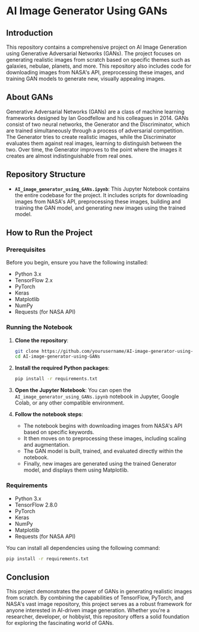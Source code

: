 # AI Image Generator Using GANs

## Introduction

This repository contains a comprehensive project on AI Image Generation using Generative Adversarial Networks (GANs). The project focuses on generating realistic images from scratch based on specific themes such as galaxies, nebulae, planets, and more. This repository also includes code for downloading images from NASA's API, preprocessing these images, and training GAN models to generate new, visually appealing images.

## About GANs

Generative Adversarial Networks (GANs) are a class of machine learning frameworks designed by Ian Goodfellow and his colleagues in 2014. GANs consist of two neural networks, the Generator and the Discriminator, which are trained simultaneously through a process of adversarial competition. The Generator tries to create realistic images, while the Discriminator evaluates them against real images, learning to distinguish between the two. Over time, the Generator improves to the point where the images it creates are almost indistinguishable from real ones.

## Repository Structure

- **`AI_image_generator_using_GANs.ipynb`**: This Jupyter Notebook contains the entire codebase for the project. It includes scripts for downloading images from NASA's API, preprocessing these images, building and training the GAN model, and generating new images using the trained model.

## How to Run the Project

### Prerequisites

Before you begin, ensure you have the following installed:

- Python 3.x
- TensorFlow 2.x
- PyTorch
- Keras
- Matplotlib
- NumPy
- Requests (for NASA API)

### Running the Notebook

1. **Clone the repository**:
   ```bash
   git clone https://github.com/yourusername/AI-image-generator-using-GANs.git
   cd AI-image-generator-using-GANs
   ```

2. **Install the required Python packages**:
   ```bash
   pip install -r requirements.txt
   ```

3. **Open the Jupyter Notebook**:
   You can open the `AI_image_generator_using_GANs.ipynb` notebook in Jupyter, Google Colab, or any other compatible environment.

4. **Follow the notebook steps**:
   - The notebook begins with downloading images from NASA's API based on specific keywords.
   - It then moves on to preprocessing these images, including scaling and augmentation.
   - The GAN model is built, trained, and evaluated directly within the notebook.
   - Finally, new images are generated using the trained Generator model, and displays them using Matplotlib.

### Requirements

- Python 3.x
- TensorFlow 2.8.0
- PyTorch
- Keras
- NumPy
- Matplotlib
- Requests (for NASA API)

You can install all dependencies using the following command:

```bash
pip install -r requirements.txt
```

## Conclusion

This project demonstrates the power of GANs in generating realistic images from scratch. By combining the capabilities of TensorFlow, PyTorch, and NASA's vast image repository, this project serves as a robust framework for anyone interested in AI-driven image generation. Whether you're a researcher, developer, or hobbyist, this repository offers a solid foundation for exploring the fascinating world of GANs.
